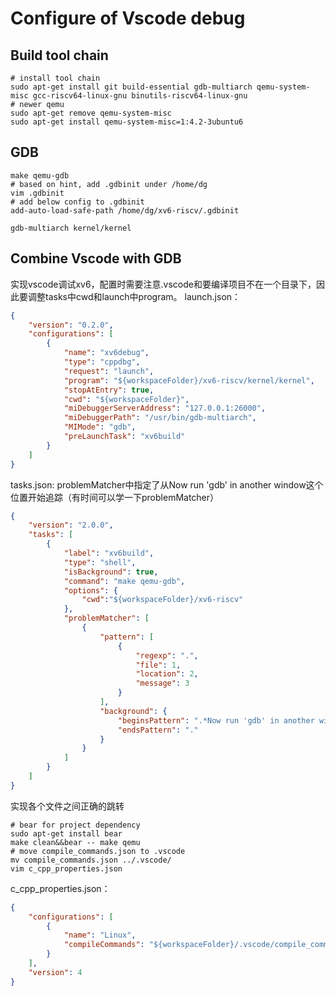 # Configure of Vscode debug
## Build tool chain
``` shell
# install tool chain
sudo apt-get install git build-essential gdb-multiarch qemu-system-misc gcc-riscv64-linux-gnu binutils-riscv64-linux-gnu 
# newer qemu
sudo apt-get remove qemu-system-misc
sudo apt-get install qemu-system-misc=1:4.2-3ubuntu6
```
## GDB
``` shell
make qemu-gdb
# based on hint, add .gdbinit under /home/dg
vim .gdbinit
# add below config to .gdbinit
add-auto-load-safe-path /home/dg/xv6-riscv/.gdbinit

gdb-multiarch kernel/kernel
```
## Combine Vscode with GDB
实现vscode调试xv6，配置时需要注意.vscode和要编译项目不在一个目录下，因此要调整tasks中cwd和launch中program。
launch.json：
``` json
{
    "version": "0.2.0",
    "configurations": [
        {
            "name": "xv6debug",
            "type": "cppdbg",
            "request": "launch",
            "program": "${workspaceFolder}/xv6-riscv/kernel/kernel",
            "stopAtEntry": true,
            "cwd": "${workspaceFolder}",
            "miDebuggerServerAddress": "127.0.0.1:26000", 
            "miDebuggerPath": "/usr/bin/gdb-multiarch", 
            "MIMode": "gdb",
            "preLaunchTask": "xv6build"
        }
    ]
}
```
tasks.json:
problemMatcher中指定了从Now run 'gdb' in another window这个位置开始追踪（有时间可以学一下problemMatcher）
``` json
{
    "version": "2.0.0",
    "tasks": [
        {
            "label": "xv6build",
            "type": "shell",
            "isBackground": true,
            "command": "make qemu-gdb",
            "options": {
                "cwd":"${workspaceFolder}/xv6-riscv"
            },
            "problemMatcher": [
                {
                    "pattern": [
                        {
                            "regexp": ".",
                            "file": 1,
                            "location": 2,
                            "message": 3
                        }
                    ],
                    "background": {
                        "beginsPattern": ".*Now run 'gdb' in another window.",
                        "endsPattern": "."
                    }
                }
            ]
        }
    ]
}
```
实现各个文件之间正确的跳转
``` shell
# bear for project dependency
sudo apt-get install bear
make clean&&bear -- make qemu
# move compile_commands.json to .vscode
mv compile_commands.json ../.vscode/
vim c_cpp_properties.json
```
c_cpp_properties.json：
``` json
{
    "configurations": [
        {
            "name": "Linux",
            "compileCommands": "${workspaceFolder}/.vscode/compile_commands.json"
        }
    ],
    "version": 4
}
```